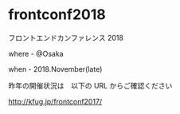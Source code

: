 # frontconf2018

フロントエンドカンファレンス 2018

where - @Osaka 

when - 2018.November(late)


昨年の開催状況は　以下の URL からご確認ください

http://kfug.jp/frontconf2017/
